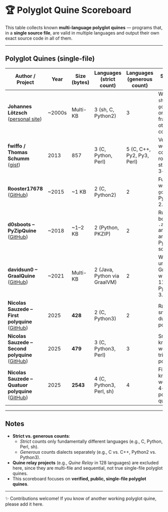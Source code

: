 # 🏆 Polyglot Quine Scoreboard

This table collects known **multi-language polyglot quines** — programs that, in a **single source file**, are valid in multiple languages and output their own exact source code in all of them.

---

## Polyglot Quines (single-file)

| Author / Project              | Year   | Size (bytes) | Languages (strict count) | Languages (generous count) | Status / Notes |
|-------------------------------|--------|--------------|---------------------------|-----------------------------|----------------|
| **Johannes Lötzsch** ([personal site](https://johannesloetzsch.de/software/quines/#polyglot_quines)) | ~2000s | Multi-KB | 3 (sh, C, Python2) | 3 | Works in `sh` and `gcc`; fails on Py3; fragile on other C compilers |
| **fwiffo / Thomas Schumm** ([gist](https://gist.github.com/fwiffo/5232237)) | 2013   | 857  | 3 (C, Python, Perl) | 5 (C, C++, Py2, Py3, Perl) | Verified working; compact; robust; strict = 3-way |
| **Rooster17678** ([GitHub](https://github.com/Rooster17678/polyglot_quine_c_python2)) | ~2015 | ~1 KB | 2 (C, Python2) | 2 | Fully works in `gcc` + Python 2.7 |
| **d0sboots – PyZipQuine** ([GitHub](https://github.com/d0sboots/PyZipQuine)) | ~2018 | ~1–2 KB | 2 (Python, PKZIP) | 2 | Runs as both a `.zip` archive and Python script |
| **davidsun0 – GraalQuine** ([GitHub](https://github.com/davidsun0/GraalQuine)) | ~2021 | Multi-KB | 2 (Java, Python via GraalVM) | 2 | Works under GraalVM with Java 11 + Python 3.8 |
| **Nicolas Sauzede – First polyquine** ([GitHub](https://github.com/nsauzede/quine_test/blob/main/level5/pqminirun2)) | 2025 | **428** | 2 (C, Python3) | 2 | Rather small duo-polyquine |
| **Nicolas Sauzede – Second polyquine** ([GitHub](https://github.com/nsauzede/quine_test/blob/main/level5/pqminirun3)) | 2025 | **479** | 3 (C, Python3, Perl) | 3 | Smallest known working tri-polyquine |
| **Nicolas Sauzede – Quatuor polyquine** ([GitHub](https://github.com/nsauzede/quine_test/blob/main/level5/pqminirun4)) | 2025 | **2543** | 4 (C, Python3, Perl, sh) | 4 | First known working 4-way polyglot quine |

---

## Notes
- **Strict vs. generous counts**:  
  - *Strict* counts only fundamentally different languages (e.g., C, Python, Perl, sh).  
  - *Generous* counts dialects separately (e.g., C vs. C++, Python2 vs. Python3).  
- **Quine relay projects** (e.g., *Quine Relay* in 128 languages) are excluded here, since they are multi-file and sequential, not true single-file polyglot quines.
- This scoreboard focuses on **verified, public, single-file polyglot quines**.

---

✨ Contributions welcome! If you know of another working polyglot quine, please add it here.

